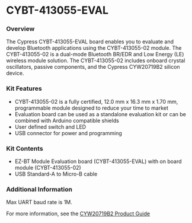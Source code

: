 # CYBT-413055-EVAL

### Overview

The Cypress CYBT-413055-EVAL board enables you to evaluate and develop Bluetooth applications using the CYBT-413055-02 module.  The CYBT-413055-02 is a dual-mode Bluetooth BR/EDR and Low Energy (LE) wireless module solution. The CYBT-413055-02 includes onboard crystal oscillators, passive components, and the Cypress CYW20719B2 silicon device.

### Kit Features

* CYBT-413055-02 is a fully certified, 12.0 mm x 16.3 mm x 1.70 mm, programmable module designed to reduce your time to market
* Evaluation board can be used as a standalone evaluation kit or can be combined with Arduino compatible shields
* User defined switch and LED
* USB connector for power and programming

### Kit Contents

* EZ-BT Module Evaluation board (CYBT-413055-EVAL) with on board module (CYBT-413055-02)
* USB Standard-A to Micro-B cable

### Additional Information

Max UART baud rate is 1M.

For more information, see the [CYW20719B2 Product Guide](https://community.cypress.com/docs/DOC-17736)
